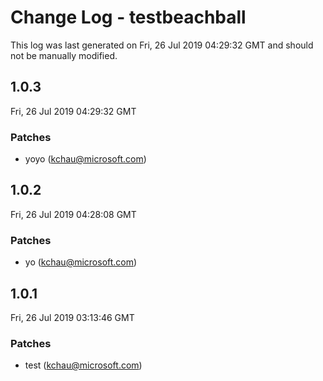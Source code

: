 # Change Log - testbeachball

This log was last generated on Fri, 26 Jul 2019 04:29:32 GMT and should not be manually modified.

## 1.0.3
Fri, 26 Jul 2019 04:29:32 GMT

### Patches

- yoyo (kchau@microsoft.com)

## 1.0.2
Fri, 26 Jul 2019 04:28:08 GMT

### Patches

- yo (kchau@microsoft.com)

## 1.0.1
Fri, 26 Jul 2019 03:13:46 GMT

### Patches

- test (kchau@microsoft.com)
